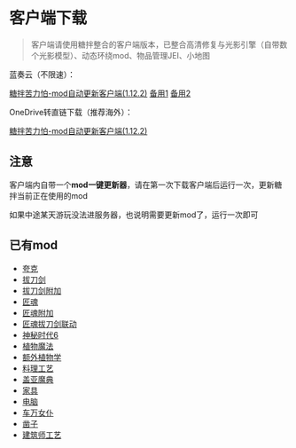 # 客户端下载

> 客户端请使用糖拌整合的客户端版本，已整合高清修复与光影引擎（自带数个光影模型）、动态环绕mod、物品管理JEI、小地图

蓝奏云（不限速）：

[糖拌苦力怕-mod自动更新客户端(1.12.2)](https://www.lanzous.com/b00t8mlne)
[备用1](https://chenxuuu.lanzous.com/b00t8mlne)
[备用2](https://pan.lanzous.com/b00t8mlne)

OneDrive转直链下载（推荐海外）：

[糖拌苦力怕-mod自动更新客户端(1.12.2)](https://1dv.papapoi.com/%E7%B3%96%E6%8B%8C%E8%8B%A6%E5%8A%9B%E6%80%95-mod%E8%87%AA%E5%8A%A8%E6%9B%B4%E6%96%B0%E5%AE%A2%E6%88%B7%E7%AB%AF%281.12.2%29.7z)

## 注意

客户端内自带一个**mod一键更新器**，请在第一次下载客户端后运行一次，更新糖拌当前正在使用的mod

如果中途某天游玩没法进服务器，也说明需要更新mod了，运行一次即可

## 已有mod

* [夸克](https://cfpaorg.github.io/QuarkWiki/)
* [拔刀剑](http://www.mcbbs.net/thread-726664-1-1.html)
* [拔刀剑附加](http://www.mcbbs.net/thread-710736-1-1.html)
* [匠魂](http://www.mcbbs.net/thread-661201-1-1.html)
* [匠魂附加](http://www.mcbbs.net/thread-731337-1-18.html)
* [匠魂拔刀剑联动](http://www.mcbbs.net/thread-846907-1-1.html)
* [神秘时代6](http://www.mcbbs.net/thread-776706-1-1.html)
* [植物魔法](http://www.mcbbs.net/thread-722470-1-1.html)
* [额外植物学](http://www.mcbbs.net/thread-596279-1-1.html)
* [料理工艺](http://www.mcbbs.net/thread-821999-1-1.html)
* [盖亚魔典](http://www.mcbbs.net/thread-679274-1-1.html)
* [家具](http://www.mcbbs.net/thread-321693-1-1.html)
* [电脑](http://computercraft.info/wiki/)
* [车万女仆](https://www.mcbbs.net/thread-882845-1-5.html)
* [凿子](https://www.mcbbs.net/thread-641383-1-5.html)
* [建筑师工艺](https://www.mcbbs.net/thread-686580-1-1.html)
